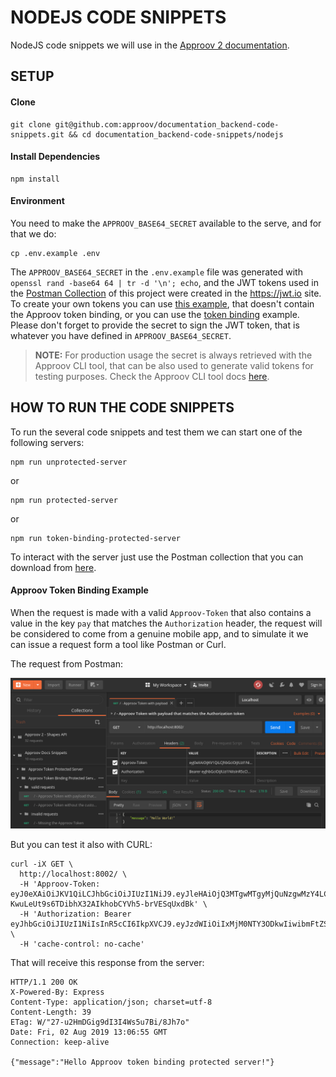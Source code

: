 # NODEJS CODE SNIPPETS

NodeJS code snippets we will use in the [Approov 2 documentation](https://approov.io/docs/).

## SETUP

#### Clone

```
git clone git@github.com:approov/documentation_backend-code-snippets.git && cd documentation_backend-code-snippets/nodejs
```

#### Install Dependencies

```
npm install
```

#### Environment

You need to make the `APPROOV_BASE64_SECRET` available to the serve, and for that we do:

```
cp .env.example .env
```

The `APPROOV_BASE64_SECRET` in the `.env.example` file was generated with `openssl rand -base64 64 | tr -d '\n'; echo`,
and the JWT tokens used in the [Postman Collection](./../api.postman_collection.json) of this project were created in the
https://jwt.io site. To create your own tokens you can use [this example](https://jwt.io/#debugger-io?token=eyJ0eXAiOiJKV1QiLCJhbGciOiJIUzI1NiJ9.eyJleHAiOjQ3MDg2ODMyMDUuODkxOTEyfQ.c8I4KNndbThAQ7zlgX4_QDtcxCrD9cff1elaCJe9p9U),
that doesn't contain the Approov token binding, or you can use the [token binding](https://jwt.io/#debugger-io?token=eyJ0eXAiOiJKV1QiLCJhbGciOiJIUzI1NiJ9.eyJleHAiOjQ3MTgwMTgyMjQuNzgwMzY4LCJwYXkiOiJWUUZGUEpaNjgyYU90eFJNanowa3RDSG15V2VFRWVTTXZYaDF1RDhKM3ZrPSJ9.N-KwuLeUt9s6TDibhX32AIkhobCYVh5-brVESqUxdBk) example.
Please don't forget to provide the secret to sign the JWT token, that is whatever you have defined in `APPROOV_BASE64_SECRET`.

> **NOTE:** For production usage the secret is always retrieved with the Approov CLI tool, that can be also used to
            generate valid tokens for testing purposes. Check the Approov CLI tool docs [here](https://approov.io/docs/v2.1/approov-cli-tool-reference/#token-commands).


## HOW TO RUN THE CODE SNIPPETS

To run the several code snippets and test them we can start one of the following servers:

```
npm run unprotected-server
```
or
```
npm run protected-server
```
or
```
npm run token-binding-protected-server
```

To interact with the server just use the Postman collection that you can download from [here](./../api.postman_collection.json).


#### Approov Token Binding Example

When the request is made with a valid `Approov-Token` that also contains a value in the key `pay` that matches the `Authorization` header, the request will be considered to come from a genuine mobile app, and to simulate it we can issue a request form a tool like Postman or Curl.

The request from Postman:

![Valid Approov Token Binding Request Example](./../.assets/img/postman-valid-approov-token-binding.png)

But you can test it also with CURL:

```
curl -iX GET \
  http://localhost:8002/ \
  -H 'Approov-Token: eyJ0eXAiOiJKV1QiLCJhbGciOiJIUzI1NiJ9.eyJleHAiOjQ3MTgwMTgyMjQuNzgwMzY4LCJwYXkiOiJWUUZGUEpaNjgyYU90eFJNanowa3RDSG15V2VFRWVTTXZYaDF1RDhKM3ZrPSJ9.N-KwuLeUt9s6TDibhX32AIkhobCYVh5-brVESqUxdBk' \
  -H 'Authorization: Bearer eyJhbGciOiJIUzI1NiIsInR5cCI6IkpXVCJ9.eyJzdWIiOiIxMjM0NTY3ODkwIiwibmFtZSI6IkpvaG4gRG9lIiwiaWF0IjoxNTE2MjM5MDIyfQ.SflKxwRJSMeKKF2QT4fwpMeJf36POk6yJV_adQssw5c' \
  -H 'cache-control: no-cache'
```

That will receive this response from the server:

```
HTTP/1.1 200 OK
X-Powered-By: Express
Content-Type: application/json; charset=utf-8
Content-Length: 39
ETag: W/"27-u2HmDGig9dI3I4Ws5u7Bi/8Jh7o"
Date: Fri, 02 Aug 2019 13:06:55 GMT
Connection: keep-alive

{"message":"Hello Approov token binding protected server!"}
```
